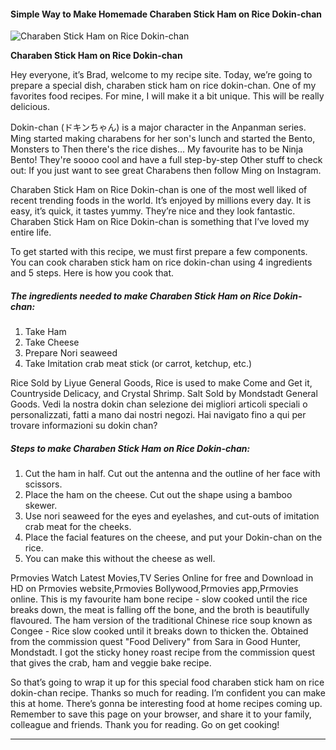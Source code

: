             

#### Simple Way to Make Homemade Charaben Stick Ham on Rice Dokin-chan

![Charaben Stick Ham on Rice Dokin-chan](https://img-global.cpcdn.com/recipes/6325913777078272/751x532cq70/charaben-stick-ham-on-rice-dokin-chan-recipe-main-photo.jpg)

**Charaben Stick Ham on Rice Dokin-chan**

Hey everyone, it’s Brad, welcome to my recipe site. Today, we’re going to prepare a special dish, charaben stick ham on rice dokin-chan. One of my favorites food recipes. For mine, I will make it a bit unique. This will be really delicious.

Dokin-chan (ドキンちゃん) is a major character in the Anpanman series. Ming started making charabens for her son's lunch and started the Bento, Monsters to Then there's the rice dishes… My favourite has to be Ninja Bento! They're soooo cool and have a full step-by-step Other stuff to check out: If you just want to see great Charabens then follow Ming on Instagram.

Charaben Stick Ham on Rice Dokin-chan is one of the most well liked of recent trending foods in the world. It’s enjoyed by millions every day. It is easy, it’s quick, it tastes yummy. They’re nice and they look fantastic. Charaben Stick Ham on Rice Dokin-chan is something that I’ve loved my entire life.

To get started with this recipe, we must first prepare a few components. You can cook charaben stick ham on rice dokin-chan using 4 ingredients and 5 steps. Here is how you cook that.

##### The ingredients needed to make Charaben Stick Ham on Rice Dokin-chan:

1.  Take Ham
2.  Take Cheese
3.  Prepare Nori seaweed
4.  Take Imitation crab meat stick (or carrot, ketchup, etc.)

Rice Sold by Liyue General Goods, Rice is used to make Come and Get it, Countryside Delicacy, and Crystal Shrimp. Salt Sold by Mondstadt General Goods. Vedi la nostra dokin chan selezione dei migliori articoli speciali o personalizzati, fatti a mano dai nostri negozi. Hai navigato fino a qui per trovare informazioni su dokin chan?

##### Steps to make Charaben Stick Ham on Rice Dokin-chan:

1.  Cut the ham in half. Cut out the antenna and the outline of her face with scissors.
2.  Place the ham on the cheese. Cut out the shape using a bamboo skewer.
3.  Use nori seaweed for the eyes and eyelashes, and cut-outs of imitation crab meat for the cheeks.
4.  Place the facial features on the cheese, and put your Dokin-chan on the rice.
5.  You can make this without the cheese as well.

Prmovies Watch Latest Movies,TV Series Online for free and Download in HD on Prmovies website,Prmovies Bollywood,Prmovies app,Prmovies online. This is my favourite ham bone recipe - slow cooked until the rice breaks down, the meat is falling off the bone, and the broth is beautifully flavoured. The ham version of the traditional Chinese rice soup known as Congee - Rice slow cooked until it breaks down to thicken the. Obtained from the commission quest "Food Delivery" from Sara in Good Hunter, Mondstadt. I got the sticky honey roast recipe from the commission quest that gives the crab, ham and veggie bake recipe.

So that’s going to wrap it up for this special food charaben stick ham on rice dokin-chan recipe. Thanks so much for reading. I’m confident you can make this at home. There’s gonna be interesting food at home recipes coming up. Remember to save this page on your browser, and share it to your family, colleague and friends. Thank you for reading. Go on get cooking!

* * *